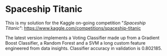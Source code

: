 # Spaceship Titanic
This is my solution for the Kaggle on-going competition "*Spaceship Titanic"*: https://www.kaggle.com/competitions/spaceship-titanic

The latest version implements a Voting Classifier made up from a Gradient Boost Classifier, a Random Forest and a SVM a long custom feature engineered from data insights. Classifier accuracy in validation is  0.802185. 
